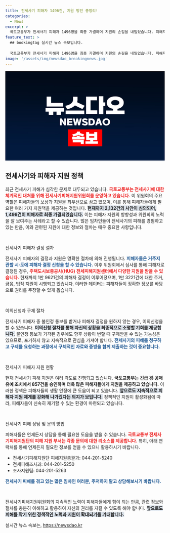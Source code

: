 ```yaml
---
title: 전세사기 피해자 1496건, 지원 방안 총정리!
categories:
  - News
excerpt: >
  국토교통부가 전세사기 피해자 1496명을 최종 가결하며 지원의 손길을 내밀었습니다. 피해자는 이의신청이 가능하며, 향후 재신청을 통해 구제받는 길도 열려있습니다. 전세사기로 어려움을 겪고 있다면, 지금 바로 신청하세요!
feature_text: >
  ## bookingtag 실시간 뉴스 속보입니다.

  국토교통부가 전세사기 피해자 1496명을 최종 가결하며 지원의 손길을 내밀었습니다. 피해자는 이의신청이 가능하며, 향후 재신청을 통해 구제받는 길도 열려있습니다. 전세사기로 어려움을 겪고 있다면, 지금 바로 신청하세요!
image: '/assets/img/newsdao_breakingnews.jpg'
---
```


<p><img src="/assets/img/newsdao_breakingnews.jpg" alt="bookingtag 속보" /></p>

<h2 data-ke-size="size26">전세사기와 피해자 지원 정책</h2>

<p data-ke-size="size16">최근 전세사기 피해가 심각한 문제로 대두되고 있습니다. <b><span style="color: #ee2323;">국토교통부는 전세사기에 대한 체계적인 대처를 위해 전세사기피해지원위원회를 운영하고 있습니다.</span></b> 이 위원회의 주요 역할은 피해자들의 보상과 지원을 최우선으로 삼고 있으며, 이를 통해 피해자들에게 필요한 여러 가지 지원책을 제공하는 것입니다. <b><span style="background-color: #21538527;">현재까지 2,132건의 사안이 심의되어, 1,496건이 피해자로 최종 가결되었습니다.</span></b> 이는 피해자 지원의 방향성과 위원회의 노력을 잘 보여주는 사례라고 할 수 있습니다. 많은 임차인들이 전세사기의 피해를 경험하고 있는 만큼, 이와 관련된 지원에 대한 정보와 절차는 매우 중요한 사항입니다.</p>

<p data-ke-size="size16">&nbsp;</p>

<p>전세사기 피해자 결정 절차</p>

<p data-ke-size="size16">전세사기 피해자의 결정과 지원은 명확한 절차에 의해 진행됩니다. <b><span style="color: #1a5490;">피해자들은 거주지 관할 시·도에 피해자 결정 신청을 할 수 있습니다.</span></b> 이후 위원회에서 심사를 통해 피해자로 결정된 경우, <b><span style="color: #ee2323;">주택도시보증공사(HUG) 전세피해지원센터에서 다양한 지원을 받을 수 있습니다.</span></b> 현재까지 1만 9621건의 피해자 결정이 이루어졌으며, 1만 3221건에 대한 주거, 금융, 법적 지원이 시행되고 있습니다. 이러한 데이터는 피해자들이 정확한 정보를 바탕으로 권리를 주장할 수 있게 돕습니다.</p>

<p data-ke-size="size16">&nbsp;</p>

<p>이의신청과 구제 절차</p>

<p data-ke-size="size16">전세사기 피해자 중 불인정 통보를 받거나 피해자 결정을 원하지 않는 경우, 이의신청을 할 수 있습니다. <b><span style="background-color: #21538527;">이의신청 절차를 통해 자신의 상황을 최종적으로 소명할 기회를 제공합니다.</span></b> 불인정 통보가 기각된 경우에도 향후 상황이 변할 때 구제받을 수 있는 가능성은 있으므로, 포기하지 않고 지속적으로 관심을 가져야 합니다. <b><span style="color: #1a5490;">전세사기의 피해를 청구하고 구제를 요청하는 과정에서 구체적인 자료와 증빙을 함께 제출하는 것이 중요합니다.</span></b></p>

<p data-ke-size="size16">&nbsp;</p>

<p>전세사기 피해자 지원 현황</p>

<p data-ke-size="size16">현재 전세사기 피해 지원은 여러 각도로 진행되고 있습니다. <b>국토교통부는 긴급 경·공매 유예 조치에서 857건을 승인하며 더욱 많은 피해자들에게 지원을 제공하고 있습니다.</b> 이러한 정책은 피해자들의 생활 안정에 큰 도움이 되고 있습니다. <b><span style="background-color: #21538527;">앞으로도 지속적으로 피해자 지원 체계를 강화해 나가겠다는 의지가 보입니다.</span></b> 정책적인 지원이 활성화됨에 따라, 피해자들이 신속히 재기할 수 있는 환경이 마련되고 있습니다.</p>

<p data-ke-size="size16">&nbsp;</p>

<p>전세사기 피해 상담 및 문의 방법</p>

<p data-ke-size="size16">피해자들은 언제든지 상담을 통해 필요한 도움을 받을 수 있습니다. <b><span style="color: #ee2323;">국토교통부 전세사기피해지원단의 피해 지원 부서는 각종 문의에 대한 리소스를 제공합니다.</span></b> 특히, 아래 연락처를 통해 언제든지 필요한 정보를 얻을 수 있으니 활용하시기 바랍니다.<br>
<ul>
<li>전세사기피해지원단 피해지원총괄과: 044-201-5240</li>
<li>전세피해조사과: 044-201-5250</li>
<li>조사지원팀: 044-201-5263</li>
</ul>
<b><span style="color: #1a5490;">전세사기 피해를 겪고 있는 많은 임차인 여러분, 주저하지 말고 상담해보시기 바랍니다.</span></b></p>

<p data-ke-size="size16">&nbsp;</p>

<p data-ke-size="size16">전세사기피해지원위원회의 지속적인 노력이 피해자들에게 힘이 되는 만큼, 관련 정보와 절차를 충분히 이해하고 활용하여 자신의 권리를 지킬 수 있도록 해야 합니다. <b><span style="background-color: #21538527;">앞으로도 피해를 막기 위한 정책적인 노력과 지원이 확대되기를 기대합니다.</span></b></p>
실시간 뉴스 속보는, <a href="https://newsdao.kr" rel="dofollow">https://newsdao.kr</a>



